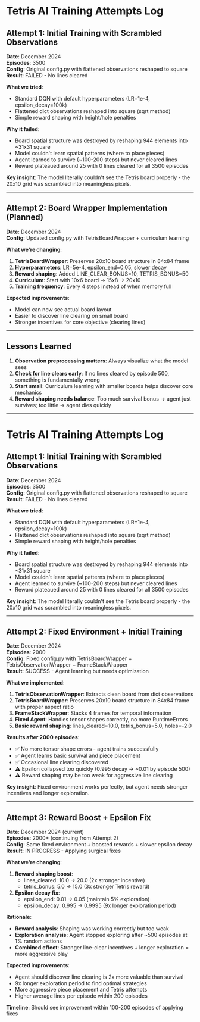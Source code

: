 # Tetris AI Training Attempts Log

## Attempt 1: Initial Training with Scrambled Observations
**Date**: December 2024  
**Episodes**: 3500  
**Config**: Original config.py with flattened observations reshaped to square  
**Result**: FAILED - No lines cleared  

**What we tried**:
- Standard DQN with default hyperparameters (LR=1e-4, epsilon_decay=100k)
- Flattened dict observations reshaped into square (sqrt method)
- Simple reward shaping with height/hole penalties

**Why it failed**:
- Board spatial structure was destroyed by reshaping 944 elements into ~31x31 square
- Model couldn't learn spatial patterns (where to place pieces)
- Agent learned to survive (~100-200 steps) but never cleared lines
- Reward plateaued around 25 with 0 lines cleared for all 3500 episodes

**Key insight**: The model literally couldn't see the Tetris board properly - the 20x10 grid was scrambled into meaningless pixels.

---

## Attempt 2: Board Wrapper Implementation (Planned)
**Date**: December 2024  
**Config**: Updated config.py with TetrisBoardWrapper + curriculum learning  

**What we're changing**:
1. **TetrisBoardWrapper**: Preserves 20x10 board structure in 84x84 frame
2. **Hyperparameters**: LR=5e-4, epsilon_end=0.05, slower decay
3. **Reward shaping**: Added LINE_CLEAR_BONUS=10, TETRIS_BONUS=50
4. **Curriculum**: Start with 10x6 board → 15x8 → 20x10
5. **Training frequency**: Every 4 steps instead of when memory full

**Expected improvements**:
- Model can now see actual board layout
- Easier to discover line clearing on small board
- Stronger incentives for core objective (clearing lines)

---

## Lessons Learned

1. **Observation preprocessing matters**: Always visualize what the model sees
2. **Check for line clears early**: If no lines cleared by episode 500, something is fundamentally wrong
3. **Start small**: Curriculum learning with smaller boards helps discover core mechanics
4. **Reward shaping needs balance**: Too much survival bonus → agent just survives; too little → agent dies quickly


----
# Tetris AI Training Attempts Log

## Attempt 1: Initial Training with Scrambled Observations
**Date**: December 2024  
**Episodes**: 3500  
**Config**: Original config.py with flattened observations reshaped to square  
**Result**: FAILED - No lines cleared  

**What we tried**:
- Standard DQN with default hyperparameters (LR=1e-4, epsilon_decay=100k)
- Flattened dict observations reshaped into square (sqrt method)
- Simple reward shaping with height/hole penalties

**Why it failed**:
- Board spatial structure was destroyed by reshaping 944 elements into ~31x31 square
- Model couldn't learn spatial patterns (where to place pieces)
- Agent learned to survive (~100-200 steps) but never cleared lines
- Reward plateaued around 25 with 0 lines cleared for all 3500 episodes

**Key insight**: The model literally couldn't see the Tetris board properly - the 20x10 grid was scrambled into meaningless pixels.

---

## Attempt 2: Fixed Environment + Initial Training
**Date**: December 2024  
**Episodes**: 2000  
**Config**: Fixed config.py with TetrisBoardWrapper + TetrisObservationWrapper + FrameStackWrapper  
**Result**: SUCCESS - Agent learning but needs optimization  

**What we implemented**:
1. **TetrisObservationWrapper**: Extracts clean board from dict observations
2. **TetrisBoardWrapper**: Preserves 20x10 board structure in 84x84 frame with proper aspect ratio
3. **FrameStackWrapper**: Stacks 4 frames for temporal information
4. **Fixed Agent**: Handles tensor shapes correctly, no more RuntimeErrors
5. **Basic reward shaping**: lines_cleared=10.0, tetris_bonus=5.0, holes=-2.0

**Results after 2000 episodes**:
- ✅ No more tensor shape errors - agent trains successfully
- ✅ Agent learns basic survival and piece placement
- ✅ Occasional line clearing discovered
- ⚠️ Epsilon collapsed too quickly (0.995 decay → ~0.01 by episode 500)
- ⚠️ Reward shaping may be too weak for aggressive line clearing

**Key insight**: Fixed environment works perfectly, but agent needs stronger incentives and longer exploration.

---

## Attempt 3: Reward Boost + Epsilon Fix
**Date**: December 2024 (current)  
**Episodes**: 2000+ (continuing from Attempt 2)  
**Config**: Same fixed environment + boosted rewards + slower epsilon decay  
**Result**: IN PROGRESS - Applying surgical fixes  

**What we're changing**:
1. **Reward shaping boost**: 
   - lines_cleared: 10.0 → 20.0 (2x stronger incentive)
   - tetris_bonus: 5.0 → 15.0 (3x stronger Tetris reward)
2. **Epsilon decay fix**:
   - epsilon_end: 0.01 → 0.05 (maintain 5% exploration)
   - epsilon_decay: 0.995 → 0.9995 (9x longer exploration period)

**Rationale**:
- **Reward analysis**: Shaping was working correctly but too weak
- **Exploration analysis**: Agent stopped exploring after ~500 episodes at 1% random actions
- **Combined effect**: Stronger line-clear incentives + longer exploration = more aggressive play

**Expected improvements**:
- Agent should discover line clearing is 2x more valuable than survival
- 9x longer exploration period to find optimal strategies  
- More aggressive piece placement and Tetris attempts
- Higher average lines per episode within 200 episodes

**Timeline**: Should see improvement within 100-200 episodes of applying fixes